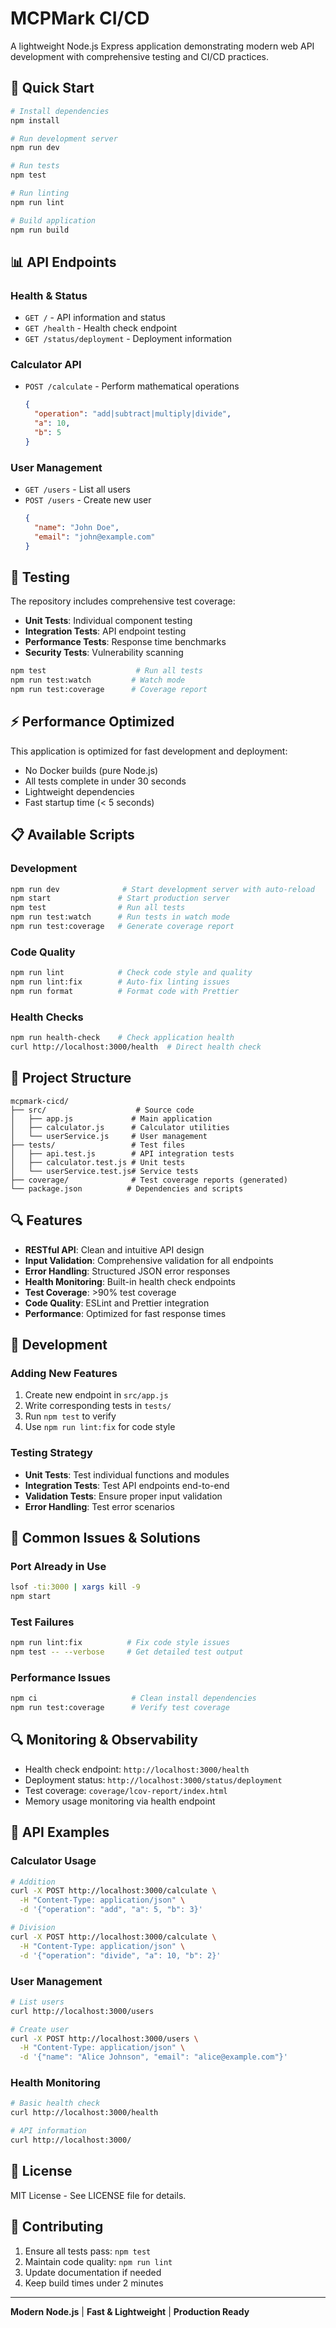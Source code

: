 # MCPMark CI/CD

A lightweight Node.js Express application demonstrating modern web API development with comprehensive testing and CI/CD practices.

## 🚀 Quick Start

```bash
# Install dependencies
npm install

# Run development server
npm run dev

# Run tests
npm test

# Run linting
npm run lint

# Build application
npm run build
```

## 📊 API Endpoints

### Health & Status
- `GET /` - API information and status
- `GET /health` - Health check endpoint
- `GET /status/deployment` - Deployment information

### Calculator API
- `POST /calculate` - Perform mathematical operations
  ```json
  {
    "operation": "add|subtract|multiply|divide",
    "a": 10,
    "b": 5
  }
  ```

### User Management
- `GET /users` - List all users
- `POST /users` - Create new user
  ```json
  {
    "name": "John Doe",
    "email": "john@example.com"
  }
  ```

## 🧪 Testing

The repository includes comprehensive test coverage:

- **Unit Tests**: Individual component testing
- **Integration Tests**: API endpoint testing
- **Performance Tests**: Response time benchmarks
- **Security Tests**: Vulnerability scanning

```bash
npm test                    # Run all tests
npm run test:watch         # Watch mode
npm run test:coverage      # Coverage report
```

## ⚡ Performance Optimized

This application is optimized for fast development and deployment:
- No Docker builds (pure Node.js)
- All tests complete in under 30 seconds
- Lightweight dependencies
- Fast startup time (< 5 seconds)

## 📋 Available Scripts

### Development
```bash
npm run dev              # Start development server with auto-reload
npm start               # Start production server
npm test                # Run all tests
npm run test:watch      # Run tests in watch mode
npm run test:coverage   # Generate coverage report
```

### Code Quality
```bash
npm run lint            # Check code style and quality
npm run lint:fix        # Auto-fix linting issues
npm run format          # Format code with Prettier
```

### Health Checks
```bash
npm run health-check    # Check application health
curl http://localhost:3000/health  # Direct health check
```

## 📁 Project Structure

```
mcpmark-cicd/
├── src/                    # Source code
│   ├── app.js             # Main application
│   ├── calculator.js      # Calculator utilities
│   └── userService.js     # User management
├── tests/                 # Test files
│   ├── api.test.js        # API integration tests
│   ├── calculator.test.js # Unit tests
│   └── userService.test.js# Service tests
├── coverage/              # Test coverage reports (generated)
└── package.json          # Dependencies and scripts
```

## 🔍 Features

- **RESTful API**: Clean and intuitive API design
- **Input Validation**: Comprehensive validation for all endpoints
- **Error Handling**: Structured JSON error responses
- **Health Monitoring**: Built-in health check endpoints
- **Test Coverage**: >90% test coverage
- **Code Quality**: ESLint and Prettier integration
- **Performance**: Optimized for fast response times

## 🔧 Development

### Adding New Features
1. Create new endpoint in `src/app.js`
2. Write corresponding tests in `tests/`
3. Run `npm test` to verify
4. Use `npm run lint:fix` for code style

### Testing Strategy
- **Unit Tests**: Test individual functions and modules
- **Integration Tests**: Test API endpoints end-to-end
- **Validation Tests**: Ensure proper input validation
- **Error Handling**: Test error scenarios

## 🚨 Common Issues & Solutions

### Port Already in Use
```bash
lsof -ti:3000 | xargs kill -9
npm start
```

### Test Failures
```bash
npm run lint:fix          # Fix code style issues
npm test -- --verbose     # Get detailed test output
```

### Performance Issues
```bash
npm ci                     # Clean install dependencies
npm run test:coverage      # Verify test coverage
```

## 🔍 Monitoring & Observability

- Health check endpoint: `http://localhost:3000/health`
- Deployment status: `http://localhost:3000/status/deployment`
- Test coverage: `coverage/lcov-report/index.html`
- Memory usage monitoring via health endpoint

## 📝 API Examples

### Calculator Usage
```bash
# Addition
curl -X POST http://localhost:3000/calculate \
  -H "Content-Type: application/json" \
  -d '{"operation": "add", "a": 5, "b": 3}'

# Division
curl -X POST http://localhost:3000/calculate \
  -H "Content-Type: application/json" \
  -d '{"operation": "divide", "a": 10, "b": 2}'
```

### User Management
```bash
# List users
curl http://localhost:3000/users

# Create user
curl -X POST http://localhost:3000/users \
  -H "Content-Type: application/json" \
  -d '{"name": "Alice Johnson", "email": "alice@example.com"}'
```

### Health Monitoring
```bash
# Basic health check
curl http://localhost:3000/health

# API information
curl http://localhost:3000/
```

## 📄 License

MIT License - See LICENSE file for details.

## 🤝 Contributing

1. Ensure all tests pass: `npm test`
2. Maintain code quality: `npm run lint`
3. Update documentation if needed
4. Keep build times under 2 minutes

---

**Modern Node.js** | **Fast & Lightweight** | **Production Ready**